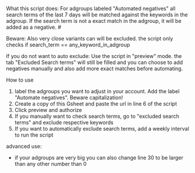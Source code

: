 What this script does: 
For adgroups labeled "Automated negatives" all search terms of the last 7 days will be matched against the keywords in the adgroup.
If the search term is not a exact match in the adgroup, it will be added as a negative. #

Beware: Also very close variants can will be excluded. the script only checks if search_term == any_keyword_in_adgroup

If you do not want to auto exclude: 
Use the script in "preview" mode. the tab "Excluded Search terms" will still be filled and you can choose to add negatives manually and also add more exact matches before automating.

How to use
1. label the adgroups you want to adjust in your account. Add the label "Automate negatives". Beware capitalization!
2. Create a copy of this Gsheet and paste the url in line 6 of the script
3. Click preview and authorize
4. If you manually want to check search terms, go to "excluded search terms" and exclude respective keywords
5. If you want to automatically exclude search terms, add a weekly interval to run the script

advanced use: 
- if your adgroups are very big you can also change line 30 to be larger than any other number than 0
